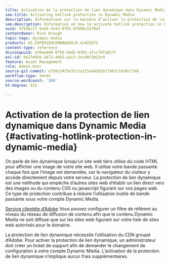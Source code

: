 ```yaml
---
title: Activation de la protection de lien dynamique dans Dynamic Media
seo-title: Activating hotlink protection in Dynamic Media
description: Informations sur la manière d’activer la protection de lien dynamique dans Dynamic Media.
seo-description: Information on how to activate hotlink protection in Dynamic Media.
uuid: 5f93bc27-5edd-4143-8701-87896c52f0af
contentOwner: Rick Brough
topic-tags: dynamic-media
products: SG_EXPERIENCEMANAGER/6.4/ASSETS
content-type: reference
discoiquuid: a70aa448-0f58-4ed2-9381-afcc76fa827f
exl-id: 9e27d45e-1d72-4663-a2c5-2ec48f2b23c4
feature: Asset Management
role: Admin,User
source-git-commit: a750c5425e33c2a115aab581b71862c1d30cf166
workflow-type: tm+mt
source-wordcount: '169'
ht-degree: 81%

---
```


# Activation de la protection de lien dynamique dans Dynamic Media {#activating-hotlink-protection-in-dynamic-media}

On parle de lien dynamique lorsqu’un site web tiers utilise du code HTML pour afficher une image de votre site web. Il utilise votre bande passante chaque fois que l’image est demandée, car le navigateur du visiteur y accède directement depuis votre serveur. La *protection* de lien dynamique est une méthode qui empêche d’autres sites web d’établir un lien direct vers des images ou du contenu CSS ou javascript figurant sur vos pages web. Ce type de protection contribue à réduire l’utilisation inutile de bande passante sous votre compte Dynamic Media.

[Service clientèle d’Adobe](https://experienceleague.adobe.com/?support-solution=Experience+Manager&amp;lang=fr#support) Vous pouvez configurer un filtre de référent au niveau du réseau de diffusion de contenu afin que le contenu Dynamic Media ne soit diffusé que sur les sites web figurant sur votre liste de sites web autorisés pour le domaine.

La protection de lien dynamique nécessite l’utilisation du CDN groupé d’Adobe. Pour activer la protection de lien dynamique, un administrateur doit créer un ticket de support afin de demander le changement de configuration à votre compte Dynamic Media. L’activation de la protection de lien dynamique n’implique aucun frais supplémentaires.
